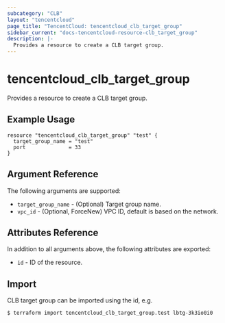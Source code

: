 ```yaml
---
subcategory: "CLB"
layout: "tencentcloud"
page_title: "TencentCloud: tencentcloud_clb_target_group"
sidebar_current: "docs-tencentcloud-resource-clb_target_group"
description: |-
  Provides a resource to create a CLB target group.
---
```


# tencentcloud_clb_target_group

Provides a resource to create a CLB target group.

## Example Usage

```hcl
resource "tencentcloud_clb_target_group" "test" {
  target_group_name = "test"
  port              = 33
}
```

## Argument Reference

The following arguments are supported:

* `target_group_name` - (Optional) Target group name.
* `vpc_id` - (Optional, ForceNew) VPC ID, default is based on the network.

## Attributes Reference

In addition to all arguments above, the following attributes are exported:

* `id` - ID of the resource.



## Import

CLB target group can be imported using the id, e.g.

```
$ terraform import tencentcloud_clb_target_group.test lbtg-3k3io0i0
```


